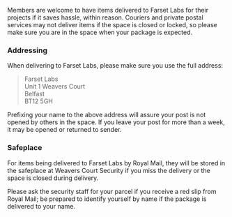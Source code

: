 Members are welcome to have items delivered to Farset Labs for their projects 
if it saves hassle, within reason. Couriers and private postal services may 
not deliver items if the space is closed or locked, so please make sure you 
are in the space when your package is expected.

### Addressing

When delivering to Farset Labs, please make sure you use the full address:

> Farset Labs  
> Unit 1 Weavers Court  
> Belfast  
> BT12 5GH

Prefixing your name to the above address will assure your post is not opened 
by others in the space. If you leave your post for more than a week, it may be 
opened or returned to sender.

### Safeplace

For items being delivered to Farset Labs by Royal Mail, they will be stored in 
the safeplace at Weavers Court Security if you miss the delivery or the space 
is closed during delivery.

Please ask the security staff for your parcel if you receive a red slip from 
Royal Mail; be prepared to identify yourself by name if the package is 
delivered to your name.
